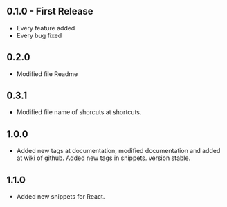 ## 0.1.0 - First Release
* Every feature added
* Every bug fixed

## 0.2.0
* Modified file Readme

## 0.3.1
* Modified file name of shorcuts at shortcuts.

## 1.0.0
* Added new tags at documentation, modified
documentation and added at wiki of github. Added new tags in snippets. version stable.

## 1.1.0
* Added new snippets for React.
